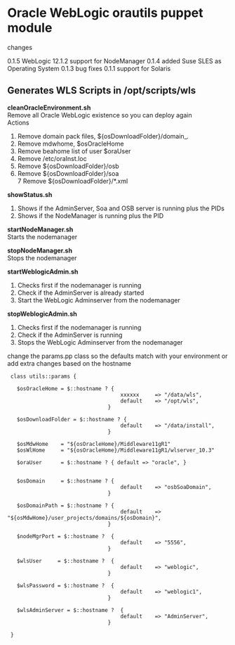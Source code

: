 Oracle WebLogic orautils puppet module
=======================================================

changes

0.1.5 WebLogic 12.1.2 support for NodeManager 
0.1.4 added Suse SLES as Operating System
0.1.3 bug fixes
0.1.1 support for Solaris


Generates WLS Scripts in /opt/scripts/wls
-----------------------------------------

**cleanOracleEnvironment.sh**  
Remove all Oracle WebLogic existence so you can deploy again  
Actions  
1. Remove domain pack files, ${osDownloadFolder}/domain_*.*  
2. Remove mdwhome, $osOracleHome  
3. Remove beahome list of user $oraUser  
4. Remove /etc/oraInst.loc  
5. Remove ${osDownloadFolder}/osb  
6. Remove ${osDownloadFolder}/soa  
7  Remove ${osDownloadFolder}/*.xml  

**showStatus.sh**  
1. Shows if the AdminServer, Soa and OSB server is running plus the PIDs  
2. Shows if the NodeManager is running plus the PID  

**startNodeManager.sh**  
Starts the nodemanager

**stopNodeManager.sh**  
Stops the nodemanager

**startWeblogicAdmin.sh**  
1. Checks first if the nodemanager is running  
2. Check if the AdminServer is already started  
3. Start the WebLogic Adminserver from the nodemanager   

**stopWeblogicAdmin.sh**  
1. Checks first if the nodemanager is running  
2. Check if the AdminServer is running  
3. Stops the WebLogic Adminserver from the nodemanager  

change the params.pp class so the defaults match with your environment or add extra changes based on the hostname  


     class utils::params {
     
       $osOracleHome = $::hostname ? { 
                                        xxxxxx     => "/data/wls",
                                        default    => "/opt/wls", 
                                    }
     
       $osDownloadFolder = $::hostname ? { 
                                        default    => "/data/install", 
                                    }
     
       $osMdwHome    = "${osOracleHome}/Middleware11gR1"
       $osWlHome     = "${osOracleHome}/Middleware11gR1/wlserver_10.3" 
     
       $oraUser      = $::hostname ? { default => "oracle", }
     
     
       $osDomain     = $::hostname ? { 
                                        default    => "osbSoaDomain", 
                                    }
                                    
       $osDomainPath = $::hostname ? { 
                                        default    => "${osMdwHome}/user_projects/domains/${osDomain}", 
                                    }
     
       $nodeMgrPort = $::hostname ?  { 
                                        default    => "5556", 
                                    }                                 
     
       $wlsUser     = $::hostname ?  { 
                                        default    => "weblogic", 
                                    }                                 
     
       $wlsPassword = $::hostname ?  { 
                                        default    => "weblogic1", 
                                    }       
     
       $wlsAdminServer = $::hostname ?  { 
                                        default    => "AdminServer", 
                                    }       
     
     }         